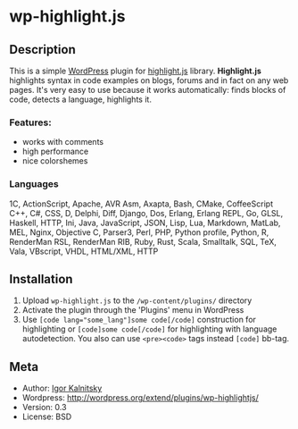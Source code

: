 wp-highlight.js
===============

## Description ##

This is a simple [WordPress](http://wordpress.org) plugin for
[highlight.js](http://softwaremaniacs.org/soft/highlight/en/) library.
**Highlight.js** highlights syntax in code examples on blogs, forums
and in fact on any web pages. It's very easy to use because it works
automatically: finds blocks of code, detects a language, highlights it.

### Features: ###

* works with comments
* high performance
* nice colorshemes

### Languages ###

1C, ActionScript, Apache, AVR Asm, Axapta, Bash, CMake, CoffeeScript C++, C#,
CSS, D, Delphi, Diff, Django, Dos, Erlang, Erlang REPL, Go, GLSL, Haskell,
HTTP, Ini, Java, JavaScript, JSON, Lisp, Lua, Markdown, MatLab, MEL, Nginx,
Objective C, Parser3, Perl, PHP, Python profile, Python, R, RenderMan RSL,
RenderMan RIB, Ruby, Rust, Scala, Smalltalk, SQL, TeX, Vala, VBscript, VHDL,
HTML/XML, HTTP


## Installation ##

1. Upload `wp-highlight.js` to the `/wp-content/plugins/` directory
2. Activate the plugin through the 'Plugins' menu in WordPress
3. Use `[code lang="some_lang"]some code[/code]` construction for highlighting
   or `[code]some code[/code]` for highlighting with language autodetection.
   You also can use `<pre><code>` tags instead `[code]` bb-tag.


## Meta ##

* Author: [Igor Kalnitsky](http://kalnitsky.org/about/en/)
* Wordpress: <http://wordpress.org/extend/plugins/wp-highlightjs/>
* Version: 0.3
* License: BSD
